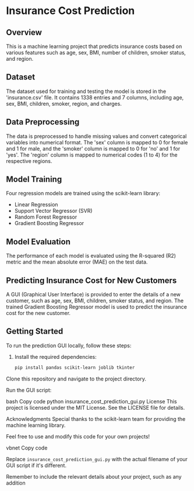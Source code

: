 # Insurance Cost Prediction

## Overview
This is a machine learning project that predicts insurance costs based on various features such as age, sex, BMI, number of children, smoker status, and region.

## Dataset
The dataset used for training and testing the model is stored in the 'insurance.csv' file. It contains 1338 entries and 7 columns, including age, sex, BMI, children, smoker, region, and charges.

## Data Preprocessing
The data is preprocessed to handle missing values and convert categorical variables into numerical format. The 'sex' column is mapped to 0 for female and 1 for male, and the 'smoker' column is mapped to 0 for 'no' and 1 for 'yes'. The 'region' column is mapped to numerical codes (1 to 4) for the respective regions.

## Model Training
Four regression models are trained using the scikit-learn library:
- Linear Regression
- Support Vector Regressor (SVR)
- Random Forest Regressor
- Gradient Boosting Regressor

## Model Evaluation
The performance of each model is evaluated using the R-squared (R2) metric and the mean absolute error (MAE) on the test data.

## Predicting Insurance Cost for New Customers
A GUI (Graphical User Interface) is provided to enter the details of a new customer, such as age, sex, BMI, children, smoker status, and region. The trained Gradient Boosting Regressor model is used to predict the insurance cost for the new customer.

## Getting Started
To run the prediction GUI locally, follow these steps:

1. Install the required dependencies:
   ```bash
   pip install pandas scikit-learn joblib tkinter
Clone this repository and navigate to the project directory.

Run the GUI script:

bash
Copy code
python insurance_cost_prediction_gui.py
License
This project is licensed under the MIT License. See the LICENSE file for details.

Acknowledgments
Special thanks to the scikit-learn team for providing the machine learning library.

Feel free to use and modify this code for your own projects!

vbnet
Copy code

Replace `insurance_cost_prediction_gui.py` with the actual filename of your GUI script if it's different.

Remember to include the relevant details about your project, such as any addition
